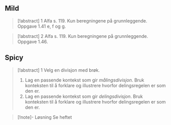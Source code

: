 
## Mild

> [!abstract] 1
> Alfa s. 119. Kun beregningene på grunnleggende.
> Oppgave 1.41 e, f og g.


> [!abstract] 2
> Alfa s. 119. Kun beregningene på grunnleggende. 
> Oppgave 1.46.

## Spicy


> [!abstract] 1
> Velg en divisjon med brøk.
> 1.  Lag en passende kontekst som gir _målingsdivisjon_. Bruk konteksten til å forklare og illustrere hvorfor delingsregelen er som den er.
> 2. Lag en passende kontekst som gir _delingsdivisjon_. Bruk konteksten til å forklare og illustrere hvorfor delingsregelen er som den er.

> [!note]- Løsning 
> Se heftet

